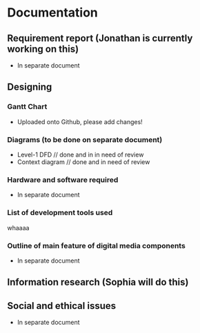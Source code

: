 # Documentation

## Requirement report (Jonathan is currently working on this)
- In separate document

## Designing
### Gantt Chart
- Uploaded onto Github, please add changes!

### Diagrams (to be done on separate document)
- Level-1 DFD // done and in in need of review
- Context diagram // done and in need of review

### Hardware and software required
- In separate document

### List of development tools used 
whaaaa

### Outline of main feature of digital media components
- In separate document

## Information research (Sophia will do this)

## Social and ethical issues
- In separate document
